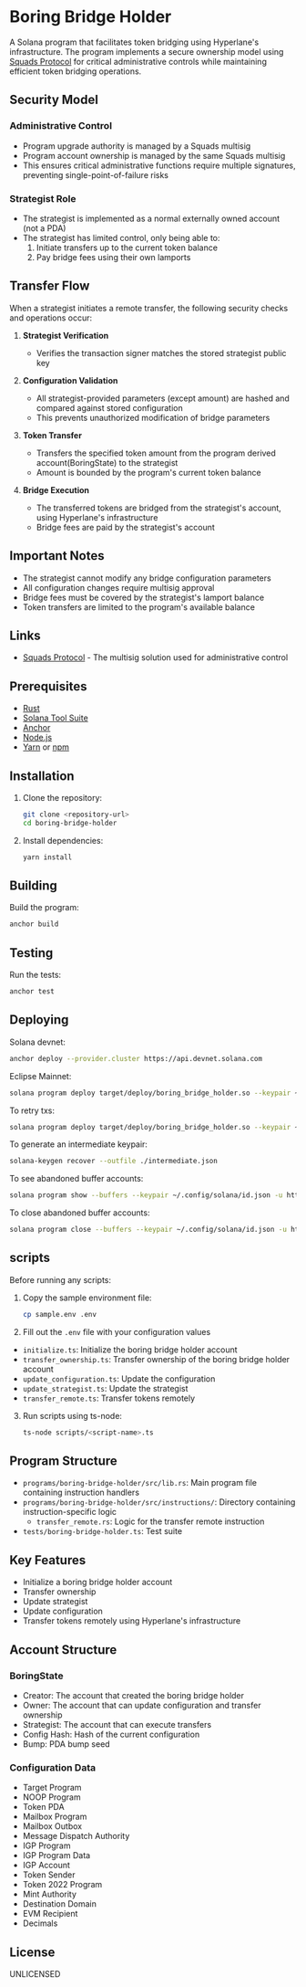 # Boring Bridge Holder

A Solana program that facilitates token bridging using Hyperlane's infrastructure. The program implements a secure ownership model using [Squads Protocol](https://squads.so) for critical administrative controls while maintaining efficient token bridging operations.

## Security Model

### Administrative Control

- Program upgrade authority is managed by a Squads multisig
- Program account ownership is managed by the same Squads multisig
- This ensures critical administrative functions require multiple signatures, preventing single-point-of-failure risks

### Strategist Role

- The strategist is implemented as a normal externally owned account (not a PDA)
- The strategist has limited control, only being able to:
  1. Initiate transfers up to the current token balance
  2. Pay bridge fees using their own lamports

## Transfer Flow

When a strategist initiates a remote transfer, the following security checks and operations occur:

1. **Strategist Verification**

   - Verifies the transaction signer matches the stored strategist public key

2. **Configuration Validation**

   - All strategist-provided parameters (except amount) are hashed and compared against stored configuration
   - This prevents unauthorized modification of bridge parameters

3. **Token Transfer**

   - Transfers the specified token amount from the program derived account(BoringState) to the strategist
   - Amount is bounded by the program's current token balance

4. **Bridge Execution**
   - The transferred tokens are bridged from the strategist's account, using Hyperlane's infrastructure
   - Bridge fees are paid by the strategist's account

## Important Notes

- The strategist cannot modify any bridge configuration parameters
- All configuration changes require multisig approval
- Bridge fees must be covered by the strategist's lamport balance
- Token transfers are limited to the program's available balance

## Links

- [Squads Protocol](https://squads.so) - The multisig solution used for administrative control

## Prerequisites

- [Rust](https://www.rust-lang.org/tools/install)
- [Solana Tool Suite](https://docs.solana.com/cli/install-solana-cli-tools)
- [Anchor](https://www.anchor-lang.com/docs/installation)
- [Node.js](https://nodejs.org/en/download/)
- [Yarn](https://classic.yarnpkg.com/en/docs/install) or [npm](https://www.npmjs.com/get-npm)

## Installation

1. Clone the repository:

   ```bash
   git clone <repository-url>
   cd boring-bridge-holder
   ```

2. Install dependencies:
   ```bash
   yarn install
   ```

## Building

Build the program:

```bash
anchor build
```

## Testing

Run the tests:

```bash
anchor test
```

## Deploying

Solana devnet:

```bash
anchor deploy --provider.cluster https://api.devnet.solana.com
```

Eclipse Mainnet:

```bash
solana program deploy target/deploy/boring_bridge_holder.so --keypair ~/.config/solana/id.json --url https://eclipse.helius-rpc.com
```

To retry txs:

```bash
solana program deploy target/deploy/boring_bridge_holder.so --keypair ~/.config/solana/id.json --url https://eclipse.helius-rpc.com --buffer <PATH_TO_INTERMEDIATE_KEYPAIR>
```

To generate an intermediate keypair:

```bash
solana-keygen recover --outfile ./intermediate.json
```

To see abandoned buffer accounts:

```bash
solana program show --buffers --keypair ~/.config/solana/id.json -u https://eclipse.helius-rpc.com
```

To close abandoned buffer accounts:

```bash
solana program close --buffers --keypair ~/.config/solana/id.json -u https://eclipse.helius-rpc.com
```

## scripts

Before running any scripts:

1. Copy the sample environment file:

   ```bash
   cp sample.env .env
   ```

2. Fill out the `.env` file with your configuration values

- `initialize.ts`: Initialize the boring bridge holder account
- `transfer_ownership.ts`: Transfer ownership of the boring bridge holder account
- `update_configuration.ts`: Update the configuration
- `update_strategist.ts`: Update the strategist
- `transfer_remote.ts`: Transfer tokens remotely

3. Run scripts using ts-node:
   ```bash
   ts-node scripts/<script-name>.ts
   ```

## Program Structure

- `programs/boring-bridge-holder/src/lib.rs`: Main program file containing instruction handlers
- `programs/boring-bridge-holder/src/instructions/`: Directory containing instruction-specific logic
  - `transfer_remote.rs`: Logic for the transfer remote instruction
- `tests/boring-bridge-holder.ts`: Test suite

## Key Features

- Initialize a boring bridge holder account
- Transfer ownership
- Update strategist
- Update configuration
- Transfer tokens remotely using Hyperlane's infrastructure

## Account Structure

### BoringState

- Creator: The account that created the boring bridge holder
- Owner: The account that can update configuration and transfer ownership
- Strategist: The account that can execute transfers
- Config Hash: Hash of the current configuration
- Bump: PDA bump seed

### Configuration Data

- Target Program
- NOOP Program
- Token PDA
- Mailbox Program
- Mailbox Outbox
- Message Dispatch Authority
- IGP Program
- IGP Program Data
- IGP Account
- Token Sender
- Token 2022 Program
- Mint Authority
- Destination Domain
- EVM Recipient
- Decimals

## License

UNLICENSED
